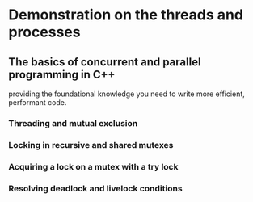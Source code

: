 # Demonstration on the threads and processes
## The basics of concurrent and parallel programming in C++
providing the foundational knowledge you need to write more efficient, performant code.

### Threading and mutual exclusion 
### Locking in recursive and shared mutexes
### Acquiring a lock on a mutex with a try lock
### Resolving deadlock and livelock conditions
